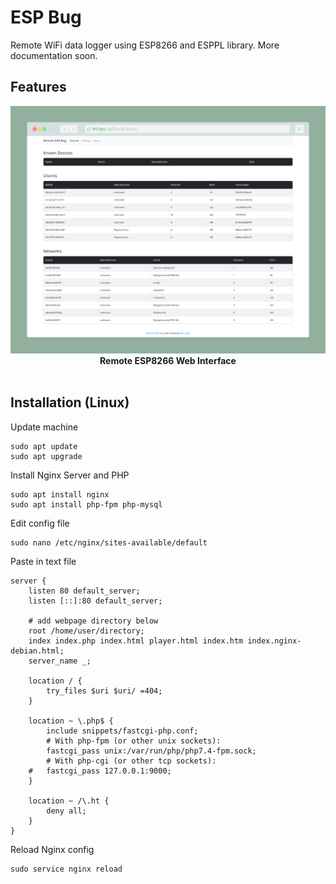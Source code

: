 # ESP Bug

Remote WiFi data logger using ESP8266 and ESPPL library.  More documentation soon.

## Features
<p align="center">
  <img alt="" src="/img/web.png">
  <br>
  <b>Remote ESP8266 Web Interface</b>
  <br>
  <br>
</p>

## Installation (Linux)
Update machine  
```
sudo apt update
sudo apt upgrade  
```
Install Nginx Server and PHP
```
sudo apt install nginx
sudo apt install php-fpm php-mysql
```
Edit config file
```
sudo nano /etc/nginx/sites-available/default
```
Paste in text file 
```
server {
	listen 80 default_server;
	listen [::]:80 default_server;

	# add webpage directory below
	root /home/user/directory;
	index index.php index.html player.html index.htm index.nginx-debian.html;
	server_name _;

	location / {
		try_files $uri $uri/ =404;
	}
	
	location ~ \.php$ {
		include snippets/fastcgi-php.conf;
		# With php-fpm (or other unix sockets):
		fastcgi_pass unix:/var/run/php/php7.4-fpm.sock;
		# With php-cgi (or other tcp sockets):
	#	fastcgi_pass 127.0.0.1:9000;
	}
	
	location ~ /\.ht {
		deny all;
	}
}
```
Reload Nginx config
```
sudo service nginx reload
```


